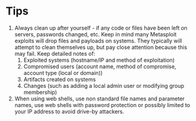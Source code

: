 # Tips

1. Always clean up after yourself - if any code or files have been left on servers, passwords changed, etc. Keep in mind many Metasploit exploits will drop files and payloads on systems. They typically will attempt to clean themselves up, but pay close attention because this may fail. Keep detailed notes of:&#x20;
   1. Exploited systems (hostname/IP and method of exploitation)
   2. Compromised users (account name, method of compromise, account type (local or domain))
   3. Artifacts created on systems
   4. Changes (such as adding a local admin user or modifying group membership)
2. When using web shells, use non standard file names and parameter names, use web shells with password protection or possibly limited to your IP address to avoid drive-by attackers.&#x20;

